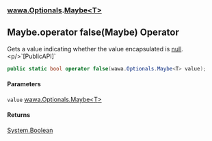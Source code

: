 ### [wawa.Optionals](wawa.Optionals.md 'wawa.Optionals').[Maybe&lt;T&gt;](Maybe{T}.md 'wawa.Optionals.Maybe<T>')

## Maybe<T>.operator false(Maybe<T>) Operator

Gets a value indicating whether the value encapsulated is [null](https://docs.microsoft.com/en-us/dotnet/csharp/language-reference/keywords/null 'https://docs.microsoft.com/en-us/dotnet/csharp/language-reference/keywords/null').<p/>`[PublicAPI]`

```csharp
public static bool operator false(wawa.Optionals.Maybe<T> value);
```
#### Parameters

<a name='wawa.Optionals.Maybe_T_.op_False(wawa.Optionals.Maybe_T_).value'></a>

`value` [wawa.Optionals.Maybe&lt;](Maybe{T}.md 'wawa.Optionals.Maybe<T>')[T](Maybe{T}.md#wawa.Optionals.Maybe_T_.T 'wawa.Optionals.Maybe<T>.T')[&gt;](Maybe{T}.md 'wawa.Optionals.Maybe<T>')

#### Returns
[System.Boolean](https://docs.microsoft.com/en-us/dotnet/api/System.Boolean 'System.Boolean')